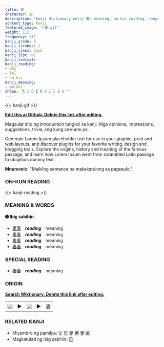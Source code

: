 ```yaml
---
title: 妻
character: 妻
description: "Kanji dictionary entry 妻: meaning, on-kun reading, compounds, origin, related kanji"
content_type: kanji
featured_image: "/妻.gif"
weight: 111
frequency: 111
kanji_grade: 9
kanji_strokes: 1
kanji_class: Jōyō
kanji_jlpt: N1
kanji_radical: 
kanji_reading: 
- DAI
- TAI
- oo-kii
kanji_meaning:
- malaki
chōon: "Ā Ī Ū Ē Ō ā ī ū ē ō ’"
---
```

[//]: # (Don't edit the line below. Kanji animated GIF code is automatically generated.)
{{< kanji-gif >}}

[//]: # (Edit below this line.)

**[Edit this at Github. Delete this link after editing.](https://github.com/tim0g/tim/tree/main/content/kanji/妻/index.md)**

Magsulat dito ng introduction tungkol sa kanji. Mga opinions, impressions, suggestions, trivia, ang kung ano-ano pa.

Generate Lorem Ipsum placeholder text for use in your graphic, print and web layouts, and discover plugins for your favorite writing, design and blogging tools. Explore the origins, history and meaning of the famous passage, and learn how Lorem Ipsum went from scrambled Latin passage to ubiqitous dummy text.
 
**Mnemonic:** "Maikling sentence na makakatulong sa pagsaulo."

### ON-KUN READING

[//]: # (Don't edit the line below. ON-KUN READING code is automatically generated.)
{{< kanji-reading >}}

### MEANING & WORDS

#### ➊ **Ibig sabihin**
  - [妻](../妻)[妻](../妻)　***reading***　meaning
  - [妻](../妻)[妻](../妻)　***reading***　meaning
  - [妻](../妻)[妻](../妻)　***reading***　meaning
  - [妻](../妻)[妻](../妻)　***reading***　meaning

### SPECIAL READING
  - [妻](../妻)[妻](../妻)　***reading***　meaning

### ORIGIN

**[Search Wiktionary. Delete this link after editing.](https://wiktionary.org/wiki/妻)**
<table class="kanji-table"><tr><td>
<img src="60px-妻-bronze.svg.png">
</td><td>▶</td><td>
<img src="60px-妻-oracle.svg.png">
</td><td>▶</td>
<td class="kanji-origin">妻</td>
</tr></table>

### RELATED KANJI
- Miyembro ng pamilya: [父](../父) [母](../母) [妻](../妻) [弟](../弟) [妻](../妻) [娘](../娘)
- Magkatulad ng ibig sabihin: [日](../日)
